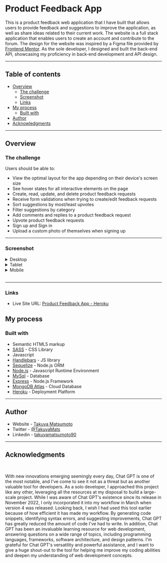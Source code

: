 # Product Feedback App

This is a product feedback web application that I have built that allows users to provide feedback and suggestions to improve the application, as well as share ideas related to their current work. The website is a full stack application that enables users to create an account and contribute to the forum. The design for the website was inspired by a Figma file provided by [Frontend Mentor](https://www.frontendmentor.io/challenges/product-feedback-app-wbvUYqjR6). As the sole developer, I designed and built the back-end API, showcasing my proficiency in back-end development and API design.

---
## Table of contents

- [Overview](#overview)
  - [The challenge](#the-challenge)
  - [Screenshot](#screenshot)
  - [Links](#links)
- [My process](#my-process)
  - [Built with](#built-with)
- [Author](#author)
- [Acknowledgments](#acknowledgments)

---
## Overview

### The challenge

Users should be able to:

- View the optimal layout for the app depending on their device's screen size
- See hover states for all interactive elements on the page
- Create, read, update, and delete product feedback requests
- Receive form validations when trying to create/edit feedback requests
- Sort suggestions by most/least upvotes
- Filter suggestions by category
- Add comments and replies to a product feedback request
- Upvote product feedback requests
- Sign up and Sign in
- Upload a custom photo of themselves when signing up

---
### Screenshot

<details>
  <summary>Desktop</summary>
  <h4>Homepage</h4>
  <img src="./public/css/suggestions/desktop/homepage_desktop.png" name="homepage">
  <h4>No Feedback Page</h4>
  <img src="./public/css/suggestions/desktop/nofeedback.png" name="no-feedback">
  <h4>New Feedback Page</h4>
  <img src="./public/css/suggestions/desktop/new_feedback.png" name="new-feedback">
  <h4>Edit Feedback Page</h4>
  <img src="./public/css/suggestions/desktop/edit_feedback.png" name="edit-feedback">
  <h4>Roadmap</h4>
  <img src="./public/css/suggestions/desktop/roadmap.png" name="roadmap">
  <h4>Login</h4>
  <img src="./public/css/suggestions/desktop/login.png" name="login">
  <h4>Sign up</h4>
  <img src="./public/css/suggestions/desktop/signup.png" name="signup">
</details>

<details>
  <summary>Tablet</summary>
  <h4>Homepage</h4>
  <img src="./public/css/suggestions/tablet/homepage_tablet.png" name="homepage">
</details>

<details>
  <summary>Mobile</summary>
  <h4>Homepage</h4>
  <img src="./public/css/suggestions/mobile/homepage_mobile.png" name="homepage">
</details>
<br>

---

### Links

- Live Site URL: [Product Feedback App - Heroku](https://frozen-everglades-95667.herokuapp.com/)

## My process

### Built with

- Semantic HTML5 markup
- [SASS](https://sass-lang.com/) - CSS Library
- Javascript
- [Handlebars](https://handlebarsjs.com/) - JS library
- [Sequelize](https://sequelize.org/) - Node.js ORM
- [Node.js](https://nodejs.org/en) - Javascript Runtime Environment
- [MySql](https://www.mysql.com/) - Database
- [Express](https://expressjs.com/) - Node.js Framework
- [MongoDB Atlas](https://www.mongodb.com/) - Cloud Database
- [Heroku](https://www.heroku.com/) - Deployment Platform

---

## Author

- Website - [Takuya Matsumoto](https://www.your-site.com)
- Twitter - [@TakuyaMats](https://www.twitter.com/TakuyaMats)
- Linkedin - [takuyamatsumoto90](https://www.linkedin.com/in/takuyamatsumoto90/)

---
## Acknowledgments
<br>

With new innovations emerging seemingly every day, Chat GPT is one of the most notable, and I've come to see it not as a threat but as another valuable tool for developers. As a solo developer, I approached this project like any other, leveraging all the resources at my disposal to build a large-scale project. While I was aware of Chat GPT's existence since its release in November 2022, I only incorporated it into my workflow in March when version 4 was released. Looking back, I wish I had used this tool earlier because of how efficient it has made my workflow. By generating code snippets, identifying syntax errors, and suggesting improvements, Chat GPT has greatly reduced the amount of code I've had to write. In addition, Chat GPT has been an invaluable learning resource for web development, answering questions on a wide range of topics, including programming languages, frameworks, software architecture, and design patterns. I'm grateful for Chat GPT's versatility and powerful assistance, and I want to give a huge shout-out to the tool for helping me improve my coding abilities and deepen my understanding of web development concepts.
